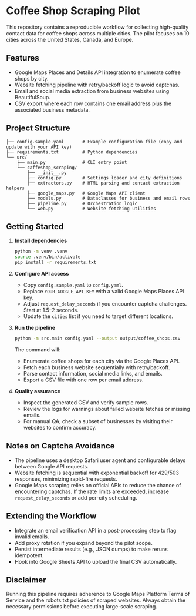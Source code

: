 # Coffee Shop Scraping Pilot

This repository contains a reproducible workflow for collecting high-quality contact data for coffee shops across multiple cities. The pilot focuses on 10 cities across the United States, Canada, and Europe.

## Features

- Google Maps Places and Details API integration to enumerate coffee shops by city.
- Website fetching pipeline with retry/backoff logic to avoid captchas.
- Email and social media extraction from business websites using BeautifulSoup.
- CSV export where each row contains one email address plus the associated business metadata.

## Project Structure

```
├── config.sample.yaml       # Example configuration file (copy and update with your API key)
├── requirements.txt         # Python dependencies
└── src/
    ├── main.py              # CLI entry point
    └── caffeshop_scraping/
        ├── __init__.py
        ├── config.py        # Settings loader and city definitions
        ├── extractors.py    # HTML parsing and contact extraction helpers
        ├── google_maps.py   # Google Maps API client
        ├── models.py        # Dataclasses for business and email rows
        ├── pipeline.py      # Orchestration logic
        └── web.py           # Website fetching utilities
```

## Getting Started

1. **Install dependencies**

   ```bash
   python -m venv .venv
   source .venv/bin/activate
   pip install -r requirements.txt
   ```

2. **Configure API access**

   - Copy `config.sample.yaml` to `config.yaml`.
   - Replace `YOUR_GOOGLE_API_KEY` with a valid Google Maps Places API key.
   - Adjust `request_delay_seconds` if you encounter captcha challenges. Start at 1.5–2 seconds.
   - Update the `cities` list if you need to target different locations.

3. **Run the pipeline**

   ```bash
   python -m src.main config.yaml --output output/coffee_shops.csv
   ```

   The command will:

   - Enumerate coffee shops for each city via the Google Places API.
   - Fetch each business website sequentially with retry/backoff.
   - Parse contact information, social media links, and emails.
   - Export a CSV file with one row per email address.

4. **Quality assurance**

   - Inspect the generated CSV and verify sample rows.
   - Review the logs for warnings about failed website fetches or missing emails.
   - For manual QA, check a subset of businesses by visiting their websites to confirm accuracy.

## Notes on Captcha Avoidance

- The pipeline uses a desktop Safari user agent and configurable delays between Google API requests.
- Website fetching is sequential with exponential backoff for 429/503 responses, minimizing rapid-fire requests.
- Google Maps scraping relies on official APIs to reduce the chance of encountering captchas. If the rate limits are exceeded, increase `request_delay_seconds` or add per-city scheduling.

## Extending the Workflow

- Integrate an email verification API in a post-processing step to flag invalid emails.
- Add proxy rotation if you expand beyond the pilot scope.
- Persist intermediate results (e.g., JSON dumps) to make reruns idempotent.
- Hook into Google Sheets API to upload the final CSV automatically.

## Disclaimer

Running this pipeline requires adherence to Google Maps Platform Terms of Service and the robots.txt policies of scraped websites. Always obtain the necessary permissions before executing large-scale scraping.
